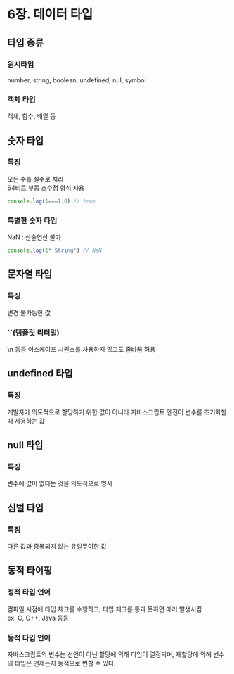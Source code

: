# 6장. 데이터 타입

## 타입 종류

### 원시타입
number, string, boolean, undefined, nul, symbol

### 객체 타입
객체, 함수, 배열 등

## 숫자 타입

### 특징
모든 수를 실수로 처리<br/>
64비트 부동 소수점 형식 사용
```javascript
console.log(1===1.0) // true
```

### 특별한 숫자 타입 
NaN : 산술연산 불가
```javascript
console.log(1*'String') // NaN
```

## 문자열 타입

### 특징

변경 불가능한 값<br/>

### ``(템플릿 리터럴)
\n 등등 이스케이프 시퀀스를 사용하지 않고도 줄바꿈 허용

## undefined 타입

### 특징
개발자가 의도적으로 할당하기 위한 값이 아니라 자바스크립트 엔진이 변수를 초기화할 때 사용하는 값

## null 타입

### 특징
변수에 값이 없다는 것을 의도적으로 명시

## 심벌 타입

### 특징
다른 값과 중복되지 않는 유일무이한 값

## 동적 타이핑

### 정적 타입 언어

컴파일 시점에 타입 체크를 수행하고, 타입 체크를 통과 못하면 에러 발생시킴<br/>
ex. C, C++, Java 등등

### 동적 타입 언어

 자바스크립트의 변수는 선언이 아닌 할당에 의해 타입이 결정되며, 재할당에 의해 변수의 타입은 언제든지 동적으로 변할 수 있다.




